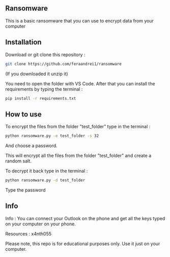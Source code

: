 ## Ransomware

This is a basic ransomware that you can use to encrypt data from your computer

## Installation

Download or git clone this repository :

```bash
git clone https://github.com/feraandrei1/ransomware
```

(If you downloaded it unzip it)

You need to open the folder with VS Code. After that you can install the requirements by typing the terminal :

```bash
pip install -r requirements.txt
```

## How to use

To encrypt the files from the folder "test_folder" type in the terminal :

```bash
python ransomware.py -e test_folder -s 32
```

And choose a password.

This will encrypt all the files from the folder "test_folder" and create a random salt.

To decrypt it back type in the terminal :

```bash
python ransomware.py -d test_folder
```

Type the password

## Info

Info : You can connect your Outlook on the phone and get all the keys typed on your computer on your phone.

Resources : x4nth055

Please note, this repo is for educational purposes only. Use it just on your computer.
